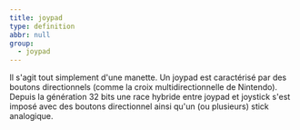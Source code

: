 ```yaml
---
title: joypad
type: definition
abbr: null
group:
  - joypad
---
```

Il s'agit tout simplement d'une manette. Un joypad est caractérisé par des boutons directionnels (comme la croix multidirectionnelle de Nintendo). Depuis la génération 32 bits une race hybride entre joypad et joystick s'est imposé avec des boutons directionnel ainsi qu'un (ou plusieurs) stick analogique.
